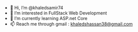 - 👋 Hi, I’m @khaledsamir74
- 👀 I’m interested in FullStack Web Development
- 🌱 I’m currently learning ASP.net Core
- 📫 Reach me through gmail : khaledshassan38@gmail.com

<!---
khaledsamir74/khaledsamir74 is a ✨ special ✨ repository because its `README.md` (this file) appears on your GitHub profile.
You can click the Preview link to take a look at your changes.
--->
